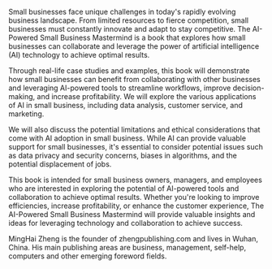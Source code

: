 
Small businesses face unique challenges in today's rapidly evolving business landscape. From limited resources to fierce competition, small businesses must constantly innovate and adapt to stay competitive. The AI-Powered Small Business Mastermind is a book that explores how small businesses can collaborate and leverage the power of artificial intelligence (AI) technology to achieve optimal results.

Through real-life case studies and examples, this book will demonstrate how small businesses can benefit from collaborating with other businesses and leveraging AI-powered tools to streamline workflows, improve decision-making, and increase profitability. We will explore the various applications of AI in small business, including data analysis, customer service, and marketing.

We will also discuss the potential limitations and ethical considerations that come with AI adoption in small business. While AI can provide valuable support for small businesses, it's essential to consider potential issues such as data privacy and security concerns, biases in algorithms, and the potential displacement of jobs.

This book is intended for small business owners, managers, and employees who are interested in exploring the potential of AI-powered tools and collaboration to achieve optimal results. Whether you're looking to improve efficiencies, increase profitability, or enhance the customer experience, The AI-Powered Small Business Mastermind will provide valuable insights and ideas for leveraging technology and collaboration to achieve success.

MingHai Zheng is the founder of zhengpublishing.com and lives in Wuhan, China. His main publishing areas are business, management, self-help, computers and other emerging foreword fields.
